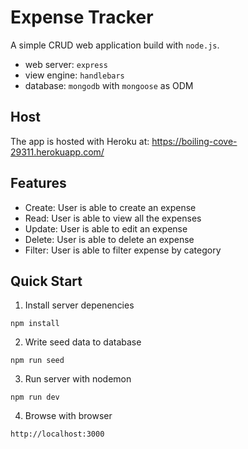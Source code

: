 # Expense Tracker
A simple CRUD web application build with `node.js`. 
- web server: `express`
- view engine: `handlebars`
- database: `mongodb` with `mongoose` as ODM

## Host
The app is hosted with Heroku at: https://boiling-cove-29311.herokuapp.com/

## Features
- Create: User is able to create an expense
- Read: User is able to view all the expenses
- Update: User is able to edit an expense
- Delete: User is able to delete an expense
- Filter: User is able to filter expense by category


## Quick Start
1. Install server depenencies
```
npm install
```
2. Write seed data to database
```
npm run seed
```
3. Run server with nodemon
```
npm run dev
```
4. Browse with browser
```
http://localhost:3000
```